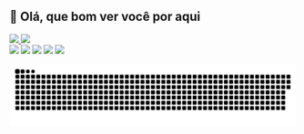 ## :blue_heart: Olá, que bom ver você por aqui

 <div>
  <a href="https://github.com/vitoriasa">
  <img height="180em" src="https://github-readme-stats.vercel.app/api?username=vitoriasa&show_icons=true&theme=tokyonight&include_all_commits=true&count_private=true"/>
  <img height="180em" src="https://github-readme-stats.vercel.app/api/top-langs/?username=vitoriasa&layout=compact&langs_count=7&theme=tokyonight "/>
</div>
 
 <div> 
  <a href="https://www.youtube.com/channel/UCSH0-xG7uHtz2CPuADGPrnA" target="_blank"><img src="https://img.shields.io/badge/YouTube-FF0000?style=for-the-badge&logo=youtube&logoColor=white" target="_blank"></a>
  <a href="https://www.instagram.com/bitora.png/" target="_blank"><img src="https://img.shields.io/badge/-Instagram-%23E4405F?style=for-the-badge&logo=instagram&logoColor=white" target="_blank"></a>
 	<a href="https://www.twitch.tv/bitora" target="_blank"><img src="https://img.shields.io/badge/Twitch-9146FF?style=for-the-badge&logo=twitch&logoColor=white" target="_blank"></a>
  <a href = "mailto:vitoria.sacarvalho@gmail.com"><img src="https://img.shields.io/badge/-Gmail-%23333?style=for-the-badge&logo=gmail&logoColor=white" target="_blank"></a>
  <a href="https://www.linkedin.com/in/vitoriasimoes/" target="_blank"><img src="https://img.shields.io/badge/-LinkedIn-%230077B5?style=for-the-badge&logo=linkedin&logoColor=white" target="_blank"></a> 
 
  ![Snake animation](https://github.com/vitoriasa/vitoriasa/blob/output/github-contribution-grid-snake.svg)
 
</div>
